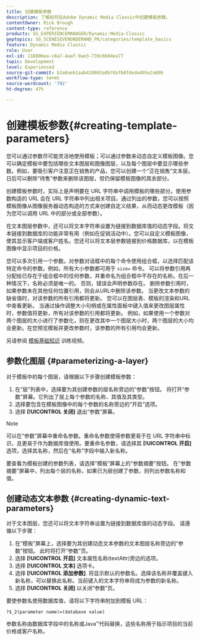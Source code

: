 ```yaml
---
title: 创建模板参数
description: 了解如何在Adobe Dynamic Media Classic中创建模板参数。
contentOwner: Rick Brough
content-type: reference
products: SG_EXPERIENCEMANAGER/Dynamic-Media-Classic
geptopics: SG_SCENESEVENONDEMAND_PK/categories/template_basics
feature: Dynamic Media Classic
role: User
exl-id: 118806ea-c8a7-4aaf-9ae3-739c6b04ea77
topic: Development
level: Experienced
source-git-commit: b2a6aeb1aab420803a8b7dafb0fdeda495e2a69b
workflow-type: tm+mt
source-wordcount: '792'
ht-degree: 47%

---
```


# 创建模板参数{#creating-template-parameters}

您可以通过参数尽可能灵活地使用模板；可以通过参数来动态自定义模板图像。您可以确定模板中要包括哪些文本图层和图像图层，以及每个图层中要显示哪些参数。例如，要吸引客户注意正在销售的产品，您可以创建一个“正在销售”文本层。 日后可以删除“待售”参数来删除该图层，但仍保留模板图像的其余部分。

创建模板参数时，实际上是声明要在 URL 字符串中调用模板的哪些部分。使用参数构造的 URL 会在 URL 字符串中列出相关项目。通过列出的参数，您可以按照模板图像从图像服务器动态构造的方式来创建自定义结果，从而动态更改模板（因为您可以调用 URL 中的部分或全部参数）。

在文本图层参数中，还可以将文本字符串设置为链接到数据库值的动态字段。将文本链接到数据库的功能非常有用（例如在促销活动中）。您可以自定义模板图像，使其显示客户端或客户姓名。您还可以将文本层参数链接到价格数据库，以在模板图像中显示项目的价格。

您可以多次引用一个参数。对参数对话框中的每个命令使用组合框，以选择匹配该特定命令的参数。例如，所有大小参数都可用于 `size=` 命令。 可以将参数引用再分配给已存在于组合框中的任何参数，并重命名为组合框中不存在的名称。在后一种情况下，名称必须是唯一的。 否则，错误会声明参数存在。 删除参数引用时，如果参数未在其他任何位置引用，则会从URL中删除该参数。 当更改文本参数的缺省值时，对该参数的所有引用都将更新。 您可以在图层表、模板的渲染和URL中查看更新。 当通过操作调整大小句柄或在属性面板中键入值来更改图层属性时，参数值将更新，所有对该参数的引用都将更新。 例如，如果使用一个参数对两个图层的大小进行了参数化，则在更改其中一个图层大小时，两个图层的大小均会更新。在您预览模板并更改参数时，该参数的所有引用均会更新。

另请参阅 [模板基础知识](https://s7d5.scene7.com/s7viewers/html5/VideoViewer.html?videoserverurl=https://s7d5.scene7.com/is/content/&amp;emailurl=https://s7d5.scene7.com/s7/emailFriend&amp;serverUrl=https://s7d5.scene7.com/is/image/&amp;config=Scene7SharedAssets/Universal_HTML5_Video&amp;contenturl=https://s7d5.scene7.com/skins/&amp;asset=S7tutorials/553_Template%20Basics_converted%20renamed_Dynamic%20Banners-AVS) 训练视频。

## 参数化图层 {#parameterizing-a-layer}

对于模板中的每个图层，请根据以下步骤创建模板参数：

1. 在“层”列表中，选择要为其创建参数的层名称旁边的“参数”按钮。 将打开“参数”屏幕。它列出了层上每个参数的名称、其值及其类型。
1. 选择要包含在模板图像中的每个参数的名称旁边的“开启”选项。
1. 选择 **[!UICONTROL 关闭]** 退出“参数”屏幕。

>[!NOTE]
>
>可以在“参数”屏幕中重命名参数。重命名参数使得参数更易于在 URL 字符串中标识，且更易于作为数据库值使用。要重命名参数，请选择其 **[!UICONTROL 开启]** 选项，选择其名称，然后在“名称”字段中输入新名称。

要查看为模板创建的参数列表，请选择“模板”屏幕上的“参数摘要”按钮。 在“参数摘要”屏幕中，列出每个层的名称，如果已为层创建了参数，则列出参数名称和值。

## 创建动态文本参数 {#creating-dynamic-text-parameters}

对于文本图层，您还可以将文本字符串设置为链接到数据库值的动态字段。 请遵循以下步骤：

1. 在“模板”屏幕上，选择要为其创建动态文本参数的文本图层名称旁边的“参数”按钮。 此时将打开“参数”页。
1. 选择 **[!UICONTROL 开启]** 文本属性名称(textAttr)旁边的选项。
1. 选择 **[!UICONTROL 文本]** 选项卡。
1. 选择 **[!UICONTROL 添加参数]**. 将显示默认的参数名。选择该名称并覆盖键入新名称，可以替换此名称。当前键入的文本字符串将成为参数的新名称。
1. 选择 **[!UICONTROL 关闭]** 以关闭“参数”页。

要使参数名使用数据库值，请将以下字符串附加到模板 URL：

```as3
?$_2(parameter name)=(database value)
```

参数名称由数据库字段中的名称或Java™代码替换，这些名称用于指示项目的当前价格或客户名称。
